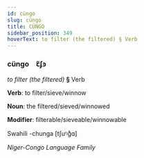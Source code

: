 ```yaml
---
id: cüngo
slug: cüngo
title: CÜNGO
sidebar_position: 349
hoverText: to filter (the filtered) § Verb
---
```


### cüngo&emsp;<span kind="abugida">ꞇ̃ʄꜿ</span>

*to filter (the filtered)* **§** Verb

**Verb**: to filter/sieve/winnow

**Noun**: the filtered/sieved/winnowed

**Modifier**: filterable/sieveable/winnowable

Swahili -chunga [tʃuᵑɡ̊ɑ]

*Niger-Congo Language Family*
